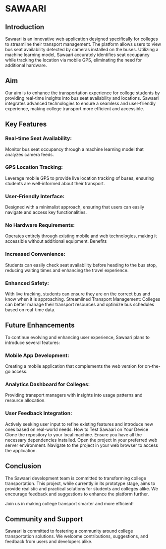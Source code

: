 # SAWAARI
## Introduction
Sawaari is an innovative web application designed specifically for colleges to streamline their transport management. The platform allows users to view bus seat availability detected by cameras installed on the buses. Utilizing a machine learning model, Sawaari accurately identifies seat occupancy while tracking the location via mobile GPS, eliminating the need for additional hardware.

## Aim
Our aim is to enhance the transportation experience for college students by providing real-time insights into bus seat availability and locations. Sawaari integrates advanced technologies to ensure a seamless and user-friendly experience, making college transport more efficient and accessible.

## Key Features
### Real-time Seat Availability:
Monitor bus seat occupancy through a machine learning model that analyzes camera feeds.
### GPS Location Tracking:
Leverage mobile GPS to provide live location tracking of buses, ensuring students are well-informed about their transport.
### User-Friendly Interface:
Designed with a minimalist approach, ensuring that users can easily navigate and access key functionalities.
### No Hardware Requirements:
Operates entirely through existing mobile and web technologies, making it accessible without additional equipment.
Benefits
### Increased Convenience:
Students can easily check seat availability before heading to the bus stop, reducing waiting times and enhancing the travel experience.
### Enhanced Safety:
With live tracking, students can ensure they are on the correct bus and know when it is approaching.
Streamlined Transport Management: Colleges can better manage their transport resources and optimize bus schedules based on real-time data.
## Future Enhancements
To continue evolving and enhancing user experience, Sawaari plans to introduce several features:

### Mobile App Development:
 Creating a mobile application that complements the web version for on-the-go access.
### Analytics Dashboard for Colleges: 
Providing transport managers with insights into usage patterns and resource allocation.
### User Feedback Integration:
 Actively seeking user input to refine existing features and introduce new ones based on real-world needs.
How to Test Sawaari on Your Device
Clone the repository to your local machine.
Ensure you have all the necessary dependencies installed.
Open the project in your preferred web server environment.
Navigate to the project in your web browser to access the application.
## Conclusion
The Sawaari development team is committed to transforming college transportation. This project, while currently in its prototype stage, aims to provide realistic and practical solutions for students and colleges alike. We encourage feedback and suggestions to enhance the platform further.

Join us in making college transport smarter and more efficient!

## Community and Support
Sawaari is committed to fostering a community around college transportation solutions. We welcome contributions, suggestions, and feedback from users and developers alike.
